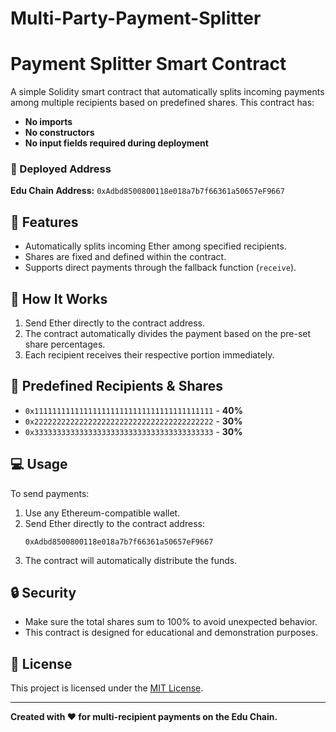 # Multi-Party-Payment-Splitter
# Payment Splitter Smart Contract

A simple Solidity smart contract that automatically splits incoming payments among multiple recipients based on predefined shares. This contract has:

- **No imports**
- **No constructors**
- **No input fields required during deployment**

### 📍 Deployed Address
**Edu Chain Address:** `0xAdbd8500800118e018a7b7f66361a50657eF9667`

## 🚀 Features
- Automatically splits incoming Ether among specified recipients.
- Shares are fixed and defined within the contract.
- Supports direct payments through the fallback function (`receive`).

## 🔧 How It Works
1. Send Ether directly to the contract address.
2. The contract automatically divides the payment based on the pre-set share percentages.
3. Each recipient receives their respective portion immediately.

## 📝 Predefined Recipients & Shares
- `0x1111111111111111111111111111111111111111` - **40%**
- `0x2222222222222222222222222222222222222222` - **30%**
- `0x3333333333333333333333333333333333333333` - **30%**

## 💻 Usage
To send payments:

1. Use any Ethereum-compatible wallet.
2. Send Ether directly to the contract address:
   ```
   0xAdbd8500800118e018a7b7f66361a50657eF9667
   ```
3. The contract will automatically distribute the funds.

## 🔒 Security
- Make sure the total shares sum to 100% to avoid unexpected behavior.
- This contract is designed for educational and demonstration purposes.

## 📄 License
This project is licensed under the [MIT License](LICENSE).

---
**Created with ❤️ for multi-recipient payments on the Edu Chain.**

